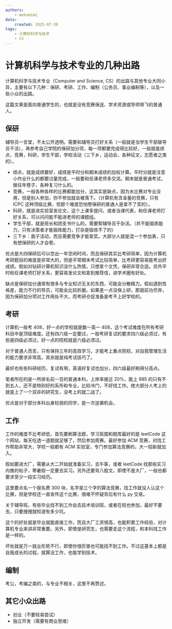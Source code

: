 ```yaml
---
authors:
    - mekomimi
date:
    created: 2025-07-30
tags:
    - 计算机科学与技术
    - CS
---
```


# 计算机科学与技术专业的几种出路

计算机科学与技术专业（Computer and Science, CS）的出路与其他专业大同小异，主要有以下几种：保研、考研、工作、编制（公务员、事业编制等），以及一些小众的出路。

<!-- more -->

这篇文章是面向普通学生的，也就是没有竞赛保送、学术资源或导师带飞的普通人。

## 保研

辅导员一言堂，不太公开透明。需要和辅导员打好关系（一般就是当学生干部替导员干活），再参考自己学院的保研加分项，每一项都要完成得比较好，一般就是绩点，竞赛，科研，学生干部，学校活动（三下乡，运动会，各种征文，志愿者之类的）。

- 绩点，就是成绩要好，成绩是平时分和期末成绩的加权计算。平时分就是注意小作业什么的都要过量完成，一般要和任课老师多交流。期末就是普通考试，做往年卷子，各种复习什么的。
- 竞赛，一般各种各样的比赛都能加分，这其实是缺点，因为水比赛对专业没用，但是别人参加，你不参加就会被落下。（计算机有含金量的竞赛，只有 ICPC 这种顶级比赛，但那个难度恐怕卷保研的普通人是拿不了奖的）。
- 科研，就是进实验室发论文，这个上课多提问，或者当课代表，和任课老师打好关系，可以问问能不能进老师的课题组。
- 学生干部，就是班长和团支书什么的，需要帮辅导员干杂活。（并不能锻炼能力，只有决策者才能锻炼能力，打杂是锻炼不了的）
- 三下乡：面子活动，而且需要竞争才能拿奖。大部分人就是混一个参加表，只有想保研的人才会卷。

优点是大四保研后可以空出一年空闲时间，而且保研其实比考研简单，因为计算机考研题目的难度是非常大的，但是平常期末考试比较简单，比考研更容易能考出好成绩。假如对钻研计算机知识没什么热情，只想拿个文凭，保研非常合适。另外平时和任课老师打好关系，更容易发论文和拿到推荐信，进学术圈有好处。

缺点是保研加分通常有很多与专业知识无关的东西，可能会分散精力。假如遇到性格差，能力不行的导员，可能会比较折磨。如果差一点没保上研，那就前功尽弃，因为保研加分项对工作用处不大，而考研仓促准备是考不上好学校的。

## 考研

计算机一般考 408，好一点的学校就是数一英一 408，这个考试难度在所有考研科目中是顶级难度。还有四六级一定要过，一般考研复试的要求四六级必须过，有些是四级必须过，好一点的院校就是六级必须过。

对于普通人而言，只有保持三年的高效学习，才能考上重点院校，对自我管理生活的能力要求非常高，其余就是纯考试技巧了。

最好也有些科研经历，复试有用，英语好复试也加分，四六级最好刷得分高点。

笔者所在的是一所排名前一百的普通本科，上岸率接近 20%，能上 985 的只有不到五人，还不是特别好的系所和专业，比较冷门，不好找工作。绝大部分人考上的就是上了一个双非的研究生，没考上的就二战了。

优点是对于部分本科出身较弱的同学，是一次逆袭机会。

## 工作

工作的难度不比考研低，首先要刷算法题，学习氛围和题库最好的是 leetCode 这个网站，每天吃透一道题就足够了，然后参加周赛。最好参加 ACM 竞赛，对找工作帮助非常大，学校一般都有 ACM 实验室，专门参加算法竞赛的，大一招新就加入。

假如要进大厂，需要从大二开始就准备实习，去牛客，或者 leetCode 找那些实习内推的帖子，寒暑假一定要去实习。另外还要背八股文。即使不是大厂，一般也都要求至少一段实习经历。

这里要点名一个报名费 300 块，名字是三个字的算法竞赛，找工作就没人认这个比赛，但是学校还一直宣传这个比赛，很难不怀疑背后有什么 py 交易。

关于辅导班，有些毕业找不到工作会去技术培训班，或者在校也参加，最好不要去，只要搜搜就知道有多少坑。

这个的好处就是毕业就能直接工作，而且大厂工资很高，也能积累工作经验，对计算机专业来讲非常重要。另外，即使是研究生，也需要走这个流程，和本科找工作是一样的。

坏处就是万一就业形势不行，即使你很厉害也可能找不到工作。不过这基本上都是自我成长的过程，就算没工作，也能学到技术。

## 编制

考公，考编之类的，与专业不相关，这里不再赘述。

## 其它小众出路

- 创业（不要轻易尝试）
- 独立开发（需要有商业思维）
